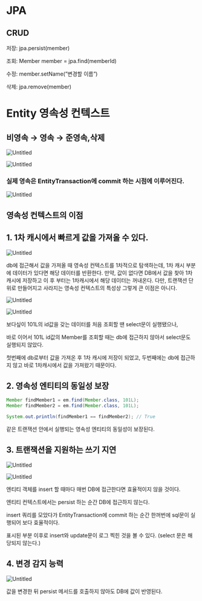 # JPA

## CRUD
저장: jpa.persist(member)

조회: Member member = jpa.find(memberId)

수정: member.setName(”변경할 이름”)

삭제: jpa.remove(member)

# Entity 영속성 컨텍스트
## 비영속 → 영속 → 준영속,삭제

![Untitled](https://user-images.githubusercontent.com/104713339/188317172-242c342c-2db9-46d3-ba7e-f261c5aaa904.png)

![Untitled](https://user-images.githubusercontent.com/104713339/188317199-e84202f1-220c-4725-bd76-487191e4d8de.png)
### 실제 영속은 EntityTransaction에 commit 하는 시점에 이루어진다.

![Untitled](https://user-images.githubusercontent.com/104713339/188317264-1596da0c-be68-4dec-a6d0-5c46976b0875.png)

## 영속성 컨텍스트의 이점

## 1. 1차 캐시에서 빠르게 값을 가져올 수 있다.

![Untitled](https://user-images.githubusercontent.com/104713339/188317279-eb1f796b-5cfd-4a73-b098-b32aaa102a88.png)

db에 접근해서 값을 가져올 때 영속성 컨텍스트를 1차적으로 탐색하는데,  1차 캐시 부분에 데이터가 있다면 해당 데이터를 반환한다.
만약, 값이 없다면 DB에서 값을 찾아 1차 캐시에 저장하고 이 후 부터는 1차캐시에서 해당 데이터는 꺼내온다.
다만, 트랜잭션 단위로 만들어지고 사라지는 영속성 컨텍스트의 특성상 그렇게 큰 이점은 아니다.

![Untitled](https://user-images.githubusercontent.com/104713339/188317311-c7c820fd-4e57-4c54-8b10-74e455ab6df9.png)

![Untitled](https://user-images.githubusercontent.com/104713339/188317320-ef90fc4c-823a-4a59-8169-3b34d3ff52f1.png)

보다싶이 101L의 id값을 갖는 데이터를 처음 조회할 땐 select문이 실행됐으나,

바로 이어서 101L  id값의 Member를 조회할 때는 db에 접근하지 않아서 select문도 실행되지 않았다.

첫번째에 db로부터 값을 가져온 후 1차 캐시에 저장이 되었고, 두번째에는 db에 접근하지 않고 바로 1차캐시에서 값을 가져왔기 때문이다.

## 2. 영속성 엔티티의 동일성 보장

```java
Member findMember1 = em.find(Member.class, 101L);
Member findMember2 = em.find(Member.class, 101L);

System.out.println(findMember1 == findMember2); // True
```

같은 트랜잭션 안에서 실행되는 영속성 엔티티의 동일성이 보장된다.

## 3. 트랜잭션을 지원하는 쓰기 지연

![Untitled](https://user-images.githubusercontent.com/104713339/188317364-6c3d6840-344a-439a-b61e-82f6b8c4e16c.png)

![Untitled](https://user-images.githubusercontent.com/104713339/188317381-aa835dd3-a77b-4be0-a0e7-5ecd4a25e107.png)

엔티티 객체를 insert 할 때마다 매번 DB에 접근한다면 효율적이지 않을 것이다.

엔티티 컨텍스트에서는 persist 하는 순간 DB에 접근하지 않는다.

insert 쿼리를 모았다가 EntityTransaction에 commit 하는 순간 한꺼번에 sql문이 실행되어 보다 효율적이다.

표시된 부분 이후로 insert와 update문이 로그 찍힌 것을 볼 수 있다. (select 문은 해당되지 않는다.)

## 4. 변경 감지 능력

![Untitled](https://user-images.githubusercontent.com/104713339/188317408-c8d014e1-ac8a-40b8-8186-b8e1fd27329b.png)

값을 변경한 뒤 persist 메서드를 호출하지 않아도 DB에 값이 반영된다.

